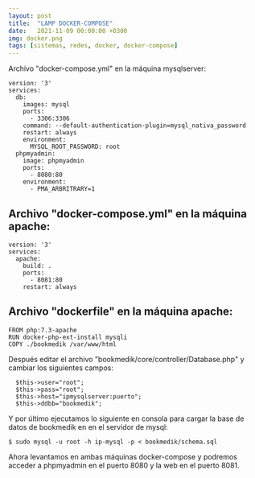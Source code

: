 ```yaml
---
layout: post
title:  "LAMP DOCKER-COMPOSE"
date:   2021-11-09 00:00:00 +0300
img: docker.png
tags: [sistemas, redes, docker, docker-compose]
---
```

Archivo "docker-compose.yml" en la máquina mysqlserver:

```code
version: '3'
services:
  db:
    images: mysql
    ports:
      - 3306:3306
    command: --default-authentication-plugin=mysql_nativa_password
    restart: always
    environment:
      MYSQL_ROOT_PASSWORD: root
  phpmyadmin:
    image: phpmyadmin
    ports:
      - 8080:80
    environment:
      - PMA_ARBRITRARY=1
```

## Archivo "docker-compose.yml" en la máquina apache:

```code
version: '3'
services:
  apache:
    build: .
    ports:
      - 8081:80
    restart: always
```

## Archivo "dockerfile" en la máquina apache:

```code
FROM php:7.3-apache
RUN docker-php-ext-install mysqli
COPY ./bookmedik /var/www/html
```

Después editar el archivo "bookmedik/core/controller/Database.php" y cambiar los siguientes campos:

```code
  $this->user="root";
  $this->pass="root";
  $this->host="ipmysqlserver:puerto";
  $this->ddbb="bookmedik";
```
Y por último ejecutamos lo siguiente en consola para cargar la base de datos de bookmedik en en el servidor de mysql:

```code
$ sudo mysql -u root -h ip-mysql -p < bookmedik/schema.sql
```

Ahora levantamos en ambas máquinas docker-compose y podremos acceder a phpmyadmin en el puerto 8080 y la web en el puerto 8081.
